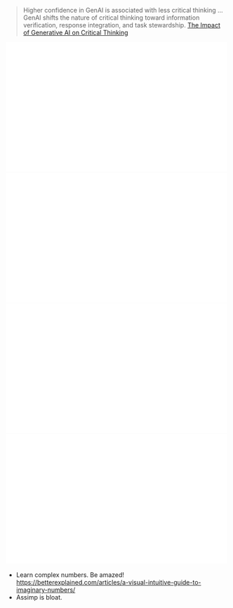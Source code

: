 > Higher confidence in GenAI is associated with less critical thinking ...
> GenAI shifts the nature of critical thinking toward information verification, response integration, and task stewardship. 
>[The Impact of Generative AI on Critical Thinking](https://www.microsoft.com/en-us/research/uploads/prod/2025/01/lee_2025_ai_critical_thinking_survey.pdf)

<div align="center">

<img src="https://github.com/DaveH355/github-stats/blob/master/generated/overview.svg#gh-dark-mode-only" />
<img src="https://github.com/DaveH355/github-stats/blob/master/generated/languages.svg#gh-dark-mode-only" />

<img src="https://github.com/DaveH355/github-stats/blob/master/generated/overview.svg#gh-dark-mode-only#gh-light-mode-only" />
<img src="https://github.com/DaveH355/github-stats/blob/master/generated/languages.svg#gh-dark-mode-only#gh-light-mode-only" />


</div>

- Learn complex numbers. Be amazed! https://betterexplained.com/articles/a-visual-intuitive-guide-to-imaginary-numbers/
- Assimp is bloat.
